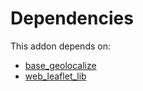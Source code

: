 # Dependencies

This addon depends on:

- [base_geolocalize](https://github.com/bringout/oca-ocb-core/tree/5d1ce43101a4d83b4ac660942e4a7a462823262f/odoo-bringout-oca-ocb-base_geolocalize)
- [web_leaflet_lib](https://github.com/bringout/oca-technical)
